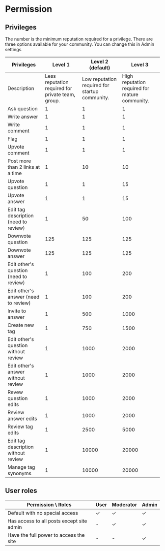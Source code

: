 # Permission

## Privileges

The number is the minimum reputation required for a privilege. There are three options available for your community. You can change this in Admin settings.

|Privileges|Level 1|Level 2 (default) |Level 3|
| ----- | ----- | ----- | ----- |
|Description|Less reputation required for private team, group.|Low reputation required for startup community.|High reputation required for mature community.|
|Ask question|1|1|1|
|Write answer|1|1|1|
|Write comment|1|1|1|
|Flag|1|1|1|
|Upvote comment|1|1|1|
|Post more than 2 links at a time|1|10|10|
|Upvote question|1|1|15|
|Upvote answer|1|1|15|
|Edit tag description (need to review)|1|50|100|
|Downvote question|125|125|125|
|Downvote answer|125|125|125|
|Edit other's question (need to review)|1|100|200|
|Edit other's answer (need to review)|1|100|200|
|Invite to answer|1|500|1000|
|Create new tag|1|750|1500|
|Edit other's question without review|1|1000|2000|
|Edit other's answer without review|1|1000|2000|
|Revew question edits|1|1000|2000|
|Review answer edits|1|1000|2000|
|Review tag edits|1|2500|5000|
|Edit tag description without review|1|10000|20000|
|Manage tag synonyms|1|10000|20000|

## User roles

| Permission \ Roles | User | Moderator | Admin |
|---|---|---|---|
| Default with no special access | ✓ | ✓ | ✓ |
| Has access to all posts except site admin | - | ✓ | ✓ |
| Have the full power to access the site | - | - | ✓ |
